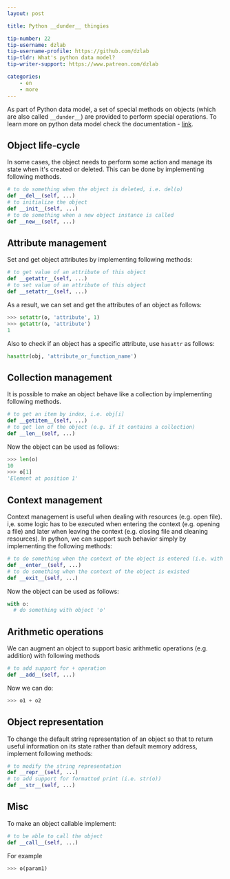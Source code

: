 ```yaml
---
layout: post

title: Python __dunder__ thingies

tip-number: 22
tip-username: dzlab
tip-username-profile: https://github.com/dzlab
tip-tldr: What's python data model?
tip-writer-support: https://www.patreon.com/dzlab

categories:
    - en
    - more
---
```


As part of Python data model, a set of special methods on objects (which are also called `__dunder__`) are provided to perform special operations. To learn more on python data model check the documentation - [link](https://docs.python.org/3/reference/datamodel.html).

## Object life-cycle
In some cases, the object needs to perform some action and manage its state when it's created or deleted. This can be done by implementing following methods.
```python
# to do something when the object is deleted, i.e. del(o)
def __del__(self, ...)
# to initialize the object
def __init__(self, ...)
# to do something when a new object instance is called
def __new__(self, ...)
```

## Attribute management
Set and get object attributes by implementing following methods:
```python
# to get value of an attribute of this object
def __getattr__(self, ...)
# to set value of an attribute of this object
def __setattr__(self, ...)
```
As a result, we can set and get the attributes of an object as follows:
```python
>>> setattr(o, 'attribute', 1)
>>> getattr(o, 'attribute')
1
```
Also to check if an object has a specific attribute, use `hasattr` as follows:
```python
hasattr(obj, 'attribute_or_function_name')
```

## Collection management
It is possible to make an object behave like a collection by implementing following methods.
```python
# to get an item by index, i.e. obj[i]
def __getitem__(self, ...)
# to get len of the object (e.g. if it contains a collection)
def __len__(self, ...)
```
Now the object can be used as follows:
```python
>>> len(o)
10
>>> o[1]
'Element at position 1'
```

## Context management
Context management is useful when dealing with resources (e.g. open file). i,e. some logic has to be executed when entering the context (e.g. opening a file) and later when leaving the context (e.g. closing file and cleaning resources). In python, we can support such behavior simply by implementing the following methods:
```python
# to do something when the context of the object is entered (i.e. with obj: )
def __enter__(self, ...)
# to do something when the context of the object is existed
def __exit__(self, ...)
```
Now the object can be used as follows:
```python
with o:
  # do something with object 'o'
```

## Arithmetic operations
We can augment an object to support basic arithmetic operations (e.g. addition) with following methods
```python
# to add support for + operation
def __add__(self, ...)
```
Now we can do:
```python
>>> o1 + o2
```

## Object representation
To change the default string representation of an object so that to return useful information on its state rather than default memory address, implement following methods:
```python
# to modify the string representation
def __repr__(self, ...)
# to add support for formatted print (i.e. str(o))
def __str__(self, ...)
```

## Misc
To make an object callable implement:
```python
# to be able to call the object
def __call__(self, ...)
```
For example
```python
>>> o(param1)
```